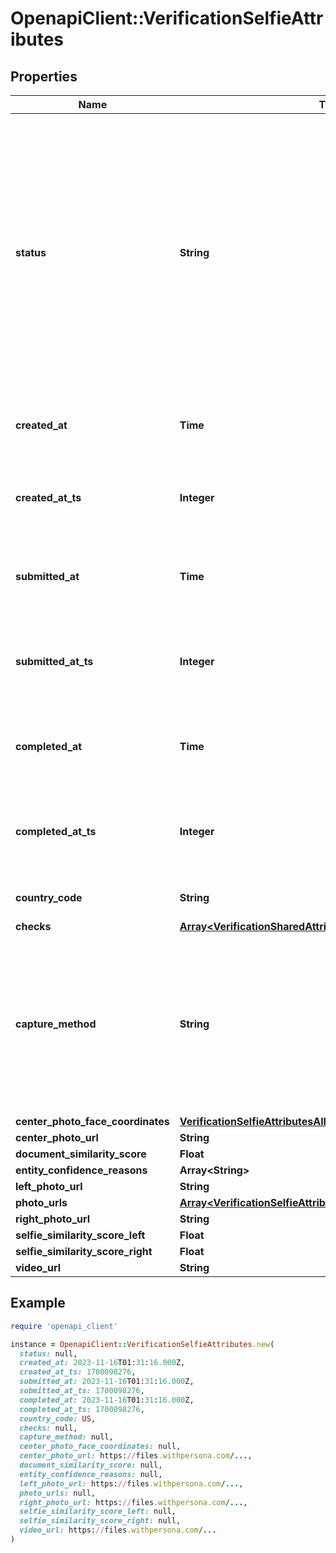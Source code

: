 # OpenapiClient::VerificationSelfieAttributes

## Properties

| Name | Type | Description | Notes |
| ---- | ---- | ----------- | ----- |
| **status** | **String** | The status of the verification  Possible values: - initiated - submitted - passed - failed - requires_retry - canceled - confirmed  Do not assume this is a static enumeration; Persona may add new values in the future without a versioned update. | [optional] |
| **created_at** | **Time** | The time the verification was created in ISO 8601 format | [optional] |
| **created_at_ts** | **Integer** | The time the verification was created in Unix timestamp format | [optional] |
| **submitted_at** | **Time** | The time the verification was submitted in ISO 8601 format | [optional] |
| **submitted_at_ts** | **Integer** | The time the verification was submitted in Unix timestamp format | [optional] |
| **completed_at** | **Time** | The time the verification was completed in ISO 8601 format | [optional] |
| **completed_at_ts** | **Integer** | The time the verification was completed in Unix timestamp format | [optional] |
| **country_code** | **String** | ISO 3166-1 alpha 2 country code. | [optional] |
| **checks** | [**Array&lt;VerificationSharedAttributesChecksInner&gt;**](VerificationSharedAttributesChecksInner.md) |  | [optional] |
| **capture_method** | **String** | Possible values: - photo - video  Do not assume this is a static enumeration; Persona may add new values in the future without a versioned update. | [optional] |
| **center_photo_face_coordinates** | [**VerificationSelfieAttributesAllOfCenterPhotoFaceCoordinates**](VerificationSelfieAttributesAllOfCenterPhotoFaceCoordinates.md) |  | [optional] |
| **center_photo_url** | **String** |  | [optional] |
| **document_similarity_score** | **Float** |  | [optional] |
| **entity_confidence_reasons** | **Array&lt;String&gt;** |  | [optional] |
| **left_photo_url** | **String** |  | [optional] |
| **photo_urls** | [**Array&lt;VerificationSelfieAttributesAllOfPhotoUrlsInner&gt;**](VerificationSelfieAttributesAllOfPhotoUrlsInner.md) |  | [optional] |
| **right_photo_url** | **String** |  | [optional] |
| **selfie_similarity_score_left** | **Float** |  | [optional] |
| **selfie_similarity_score_right** | **Float** |  | [optional] |
| **video_url** | **String** |  | [optional] |

## Example

```ruby
require 'openapi_client'

instance = OpenapiClient::VerificationSelfieAttributes.new(
  status: null,
  created_at: 2023-11-16T01:31:16.000Z,
  created_at_ts: 1700098276,
  submitted_at: 2023-11-16T01:31:16.000Z,
  submitted_at_ts: 1700098276,
  completed_at: 2023-11-16T01:31:16.000Z,
  completed_at_ts: 1700098276,
  country_code: US,
  checks: null,
  capture_method: null,
  center_photo_face_coordinates: null,
  center_photo_url: https://files.withpersona.com/...,
  document_similarity_score: null,
  entity_confidence_reasons: null,
  left_photo_url: https://files.withpersona.com/...,
  photo_urls: null,
  right_photo_url: https://files.withpersona.com/...,
  selfie_similarity_score_left: null,
  selfie_similarity_score_right: null,
  video_url: https://files.withpersona.com/...
)
```


